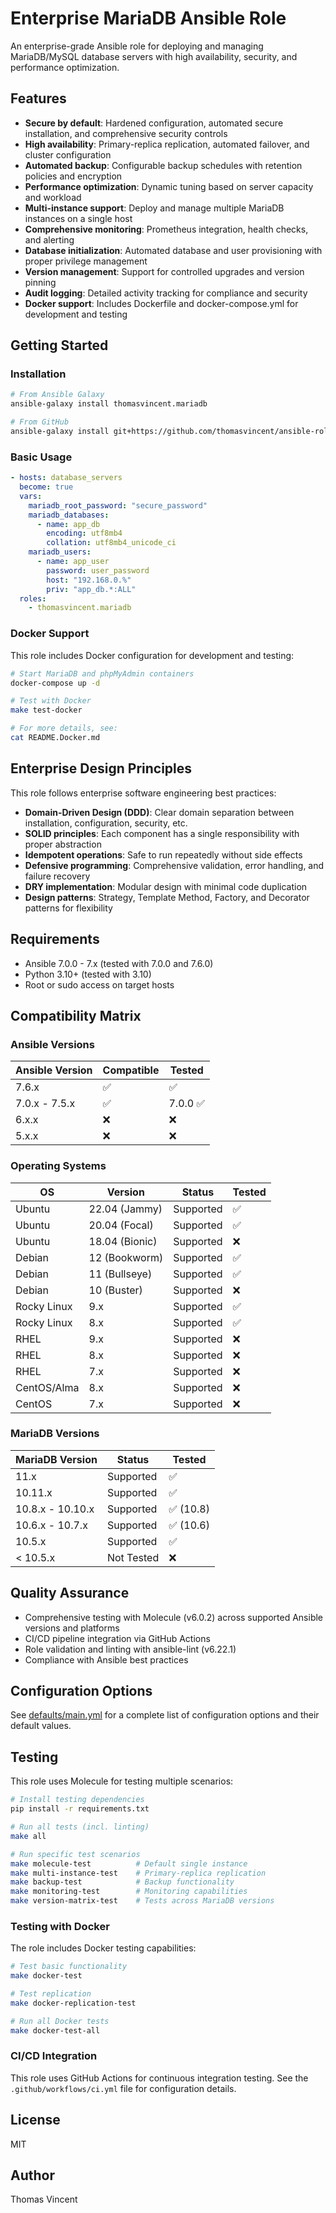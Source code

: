 # Enterprise MariaDB Ansible Role

An enterprise-grade Ansible role for deploying and managing MariaDB/MySQL database servers with high availability, security, and performance optimization.

## Features

- **Secure by default**: Hardened configuration, automated secure installation, and comprehensive security controls
- **High availability**: Primary-replica replication, automated failover, and cluster configuration
- **Automated backup**: Configurable backup schedules with retention policies and encryption
- **Performance optimization**: Dynamic tuning based on server capacity and workload
- **Multi-instance support**: Deploy and manage multiple MariaDB instances on a single host
- **Comprehensive monitoring**: Prometheus integration, health checks, and alerting
- **Database initialization**: Automated database and user provisioning with proper privilege management
- **Version management**: Support for controlled upgrades and version pinning
- **Audit logging**: Detailed activity tracking for compliance and security
- **Docker support**: Includes Dockerfile and docker-compose.yml for development and testing

## Getting Started

### Installation

```bash
# From Ansible Galaxy
ansible-galaxy install thomasvincent.mariadb

# From GitHub
ansible-galaxy install git+https://github.com/thomasvincent/ansible-role-mariadb.git
```

### Basic Usage

```yaml
- hosts: database_servers
  become: true
  vars:
    mariadb_root_password: "secure_password"
    mariadb_databases:
      - name: app_db
        encoding: utf8mb4
        collation: utf8mb4_unicode_ci
    mariadb_users:
      - name: app_user
        password: user_password
        host: "192.168.0.%"
        priv: "app_db.*:ALL"
  roles:
    - thomasvincent.mariadb
```

### Docker Support

This role includes Docker configuration for development and testing:

```bash
# Start MariaDB and phpMyAdmin containers
docker-compose up -d

# Test with Docker
make test-docker

# For more details, see:
cat README.Docker.md
```

## Enterprise Design Principles

This role follows enterprise software engineering best practices:

- **Domain-Driven Design (DDD)**: Clear domain separation between installation, configuration, security, etc.
- **SOLID principles**: Each component has a single responsibility with proper abstraction
- **Idempotent operations**: Safe to run repeatedly without side effects
- **Defensive programming**: Comprehensive validation, error handling, and failure recovery
- **DRY implementation**: Modular design with minimal code duplication
- **Design patterns**: Strategy, Template Method, Factory, and Decorator patterns for flexibility

## Requirements

- Ansible 7.0.0 - 7.x (tested with 7.0.0 and 7.6.0)
- Python 3.10+ (tested with 3.10)
- Root or sudo access on target hosts

## Compatibility Matrix

### Ansible Versions

| Ansible Version | Compatible | Tested    |
|-----------------|------------|-----------|
| 7.6.x           | ✅        | ✅        |
| 7.0.x - 7.5.x   | ✅        | 7.0.0 ✅   |
| 6.x.x           | ❌        | ❌        |
| 5.x.x           | ❌        | ❌        |

### Operating Systems

| OS             | Version           | Status    | Tested   |
|----------------|-------------------|-----------|----------|
| Ubuntu         | 22.04 (Jammy)     | Supported | ✅       |
| Ubuntu         | 20.04 (Focal)     | Supported | ✅       |
| Ubuntu         | 18.04 (Bionic)    | Supported | ❌       |
| Debian         | 12 (Bookworm)     | Supported | ✅       |
| Debian         | 11 (Bullseye)     | Supported | ✅       |
| Debian         | 10 (Buster)       | Supported | ❌       |
| Rocky Linux    | 9.x               | Supported | ✅       |
| Rocky Linux    | 8.x               | Supported | ✅       |
| RHEL           | 9.x               | Supported | ❌       |
| RHEL           | 8.x               | Supported | ❌       |
| RHEL           | 7.x               | Supported | ❌       |
| CentOS/Alma    | 8.x               | Supported | ❌       |
| CentOS         | 7.x               | Supported | ❌       |

### MariaDB Versions

| MariaDB Version | Status    | Tested   |
|-----------------|-----------|----------|
| 11.x            | Supported | ✅       |
| 10.11.x         | Supported | ✅       |
| 10.8.x - 10.10.x| Supported | ✅ (10.8)|
| 10.6.x - 10.7.x | Supported | ✅ (10.6)|
| 10.5.x          | Supported | ✅       |
| < 10.5.x        | Not Tested| ❌       |

## Quality Assurance

- Comprehensive testing with Molecule (v6.0.2) across supported Ansible versions and platforms
- CI/CD pipeline integration via GitHub Actions
- Role validation and linting with ansible-lint (v6.22.1)
- Compliance with Ansible best practices

## Configuration Options

See [defaults/main.yml](defaults/main.yml) for a complete list of configuration options and their default values.

## Testing

This role uses Molecule for testing multiple scenarios:

```bash
# Install testing dependencies
pip install -r requirements.txt

# Run all tests (incl. linting)
make all

# Run specific test scenarios
make molecule-test          # Default single instance
make multi-instance-test    # Primary-replica replication
make backup-test            # Backup functionality
make monitoring-test        # Monitoring capabilities
make version-matrix-test    # Tests across MariaDB versions
```

### Testing with Docker

The role includes Docker testing capabilities:

```bash
# Test basic functionality
make docker-test

# Test replication
make docker-replication-test

# Run all Docker tests
make docker-test-all
```

### CI/CD Integration

This role uses GitHub Actions for continuous integration testing. See the `.github/workflows/ci.yml` file for configuration details.

## License

MIT

## Author

Thomas Vincent